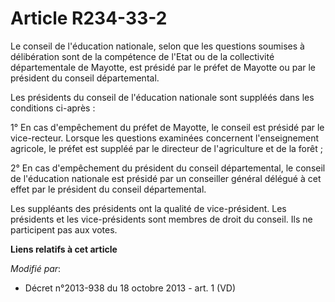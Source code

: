 # Article R234-33-2

Le conseil de l'éducation nationale, selon que les questions soumises à délibération sont de la compétence de l'Etat ou de la
collectivité départementale de Mayotte, est présidé par le préfet de Mayotte ou par le président du conseil départemental. 

Les présidents du conseil de l'éducation nationale sont suppléés dans les conditions ci-après : 

1° En cas d'empêchement du préfet de Mayotte, le conseil est présidé par le vice-recteur. Lorsque les questions examinées
concernent l'enseignement agricole, le préfet est suppléé par le directeur de l'agriculture et de la forêt ; 

2° En cas d'empêchement du président du conseil départemental, le conseil de l'éducation nationale est présidé par un
conseiller général délégué à cet effet par le président du conseil départemental. 

Les suppléants des présidents ont la qualité de vice-président. Les présidents et les vice-présidents sont membres de droit
du conseil. Ils ne participent pas aux votes.

**Liens relatifs à cet article**

_Modifié par_:

  - Décret n°2013-938 du 18 octobre 2013 - art. 1 (VD)
